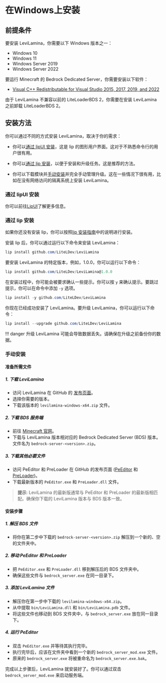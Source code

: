 # 在Windows上安装

## 前提条件

要安装 LeviLamina，你需要以下 Windows 版本之一：

- Windows 10
- Windows 11
- Windows Server 2019
- Windows Server 2022

要运行 Minecraft 的 Bedrock Dedicated Server，你需要安装以下软件：

- [Visual C++ Redistributable for Visual Studio 2015, 2017, 2019, and 2022](https://aka.ms/vs/17/release/vc_redist.x64.exe)

由于 LeviLamina 不兼容以前的 LiteLoaderBDS 2，你需要在安装 LeviLamina 之前卸载 LiteLoaderBDS 2。

## 安装方法

你可以通过不同的方式安装 LeviLamina，取决于你的需求：

- 你可以[通过 lipUI 安装](#通过-lipui-安装)，这是 lip 的图形用户界面。这对于不熟悉命令行的用户很有用。

- 你可以[通过 lip 安装](#通过-lip-安装)，以便于安装和升级任务。这是推荐的方法。

- 你可以下载模块并[手动安装](#手动安装)并完全手动管理升级。这在一些情况下很有用，比如在没有网络访问的隔离系统上安装 LeviLamina。

### 通过 lipUI 安装

你可以前往[LipUI](https://github.com/lippkg/LipUI)了解更多信息。

### 通过 lip 安装

如果你还没有安装 lip，你可以按照[lip 安装指南](https://docs.lippkg.com/zh/install/)中的说明进行安装。

安装 lip 后，你可以通过运行以下命令来安装 LeviLamina：

```powershell
lip install github.com/LiteLDev/LeviLamina
```

要安装 LeviLamina 的特定版本，例如，1.0.0，你可以运行以下命令：

```powershell
lip install github.com/LiteLDev/LeviLamina@1.0.0
```

在安装过程中，你可能会被要求确认一些提示。你可以按 `y` 来确认提示。要跳过提示，你可以在命令中添加 `-y` 选项。

```powershell
lip install -y github.com/LiteLDev/LeviLamina
```

你现在已经成功安装了 LeviLamina。要升级 LeviLamina，你可以运行以下命令：

```powershell
lip install --upgrade github.com/LiteLDev/LeviLamina
```

!!! danger
    升级 LeviLamina 可能会导致数据丢失。请确保在升级之前备份你的数据。

### 手动安装

#### 准备所需文件

##### 1. **下载 LeviLamina**
   - 访问 LeviLamina 在 GitHub 的 [发布页面](https://github.com/LiteLDev/LeviLamina/releases)。
   - 选择你需要的版本。
   - 下载该版本的 `levilamina-windows-x64.zip` 文件。

##### 2. **下载 BDS 服务端**
   - 前往 [Minecraft 官网](https://www.minecraft.net/zh-hans/download/server/bedrock)。
   - 下载与 LeviLamina 版本相对应的 Bedrock Dedicated Server (BDS) 版本。文件名为 `bedrock-server-<version>.zip`。

##### 3. **下载其他必要文件**
   - 访问 PeEditor 和 PreLoader 在 GitHub 的发布页面 ([PeEditor](https://github.com/LiteLDev/PeEditor/releases) 和 [PreLoader](https://github.com/LiteLDev/PreLoader/releases))。
   - 下载最新版本的 `PeEditor.exe` 和 `PreLoader.dll` 文件。

> **提示**: LeviLamina 的最新版通常与 PeEditor 和 PreLoader 的最新版相匹配。确保你下载的 LeviLamina 版本与 BDS 版本一致。

#### 安装步骤

##### 1. **解压 BDS 文件**
   - 将你在第二步中下载的 `bedrock-server-<version>.zip` 解压到一个新的、空的文件夹中。

##### 2. **移动 PeEditor 和 PreLoader**
   - 把 `PeEditor.exe` 和 `PreLoader.dll` 移到解压后的 BDS 文件夹中。
   - 确保这些文件与 `bedrock_server.exe` 在同一目录下。

##### 3. **添加 LeviLamina 文件**
   - 解压你在第一步中下载的 `levilamina-windows-x64.zip`。
   - 从中提取 `bin/LeviLamina.dll` 和 `bin/LeviLamina.pdb` 文件。
   - 将这些文件也移动到 BDS 文件夹中，与 `bedrock_server.exe` 放在同一目录下。

##### 4. **运行 PeEditor**
   - 双击 `PeEditor.exe` 并等待其执行完毕。
   - 执行完毕后，应该在文件夹中看到一个新的 `bedrock_server_mod.exe` 文件。
   - 原来的 `bedrock_server.exe` 将被重命名为 `bedrock_server.exe.bak`。

完成以上步骤后，LeviLamina 就安装好了。你可以通过双击 `bedrock_server_mod.exe` 来启动服务端。
